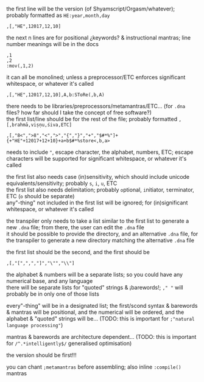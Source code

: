 the first line will be the version (of Shyamscript/Orgasm/whatever); probably formatted as `HE:year,month,day`

	,[,"HE",12017,12,10]

the next n lines are for positional ¿keywords? & instructional mantras; line number meanings will be in the docs
	
	,1
	,2
	:mov(,1,2)

it can all be monolined; unless a preprocessor/ETC enforces significant whitespace, or whatever it's called

	,[,"HE",12017,12,10],A,b:SToRe(,b,A)

there needs to be libraries/preprocessors/metamantras/ETC... (for `.dna` files? how far should I take the concept of free software?)
<br>the first list/line should be for the rest of the file; probably formatted `,[,brahmā,viṣṇu,śiva,ETC]`
	
	,[,"8<",">8","<",">","{","}","+","$#*%"]+{+"HE"+12017+12+10}+a+b$#*%store<,b,a>
	
needs to include `"`, escape character, the alphabet, numbers, ETC; escape characters will be supported for significant whitespace, or whatever it's called

the first list also needs case (in)sensitivity, which should include unicode equivalents/sensitivity; probably `s`, `i`, `u`, ETC
<br>the first list also needs delimitation; probably `o`ptional, `i`nitiator, `t`erminator, ETC (`o` should be separate)
<br>any"-thing" not included in the first list will be ignored; for (in)significant whitespace, or whatever it's called

the transpiler only needs to take a list similar to the first list to generate a new `.dna` file; from there, the user can edit the `.dna` file
<br>it should be possible to provide the directory, and an alternative `.dna` file, for the transpiler to generate a new directory matching the alternative `.dna` file

the first list should be the second, and the first should be
	
	,[,"[",",","]","\"","\\"]

the alphabet & numbers will be a separate lists; so you could have any numerical base, and any language
<br>there will be separate lists for "quoted" strings & ¡barewords!; `," "` will probably be in only one of those lists

every"-thing" will be in a designated list; the first/scond syntax & barewords & mantras will be positional, and the numerical will be ordered, and the alphabet & "quoted" strings will be... (TODO: this is important for `;"natural language processing"`)

mantras & barewords are architecture dependent... (TODO: this is important for `/^.*intelligently$/` generalised optimisation)

the version should be first!!!

you can chant `;metamantras` before assembling; also inline `:compile()` mantras
